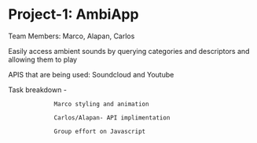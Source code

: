 # Project-1: AmbiApp


Team Members: Marco, Alapan, Carlos


Easily access ambient sounds by querying categories and descriptors and allowing them to play 

APIS that are being used: Soundcloud and Youtube


Task breakdown - 
                  

                 Marco styling and animation
                 
                 Carlos/Alapan- API implimentation
                 
                 Group effort on Javascript



   






